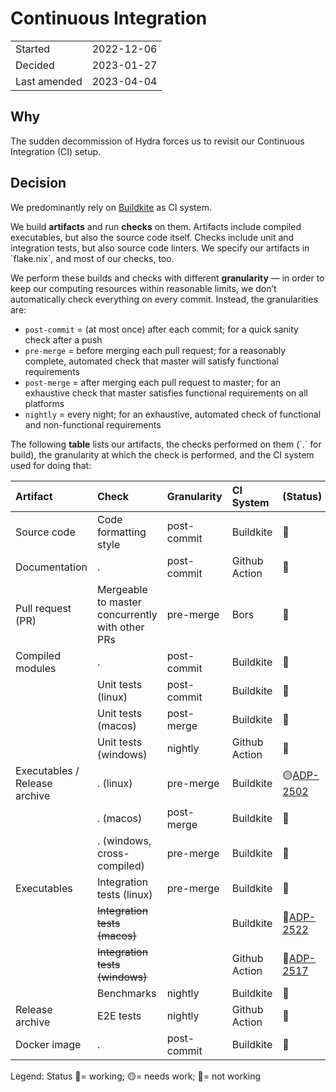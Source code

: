 # **Continuous Integration**

|              |            |
|--------------|------------|
| Started      | 2022-12-06 |
| Decided      | 2023-01-27 |
| Last amended | 2023-04-04 |

## **Why**

The sudden decommission of Hydra forces us to revisit our Continuous Integration (CI) setup.

## **Decision**

We predominantly rely on [Buildkite](https://buildkite.com) as CI system.

We build **artifacts** and run **checks** on them. Artifacts include compiled executables, but also the source code itself. Checks include unit and integration tests, but also source code linters. We specify our artifacts in \`flake.nix\`, and most of our checks, too.

We perform these builds and checks with different **granularity** — in order to keep our computing resources within reasonable limits, we don’t automatically check everything on every commit. Instead, the granularities are:

* `post-commit`	\= (at most once) after each commit; for a quick sanity check after a push
* `pre-merge`	\= before merging each pull request; for a reasonably complete, automated check that master will satisfy functional requirements
* `post-merge`	\= after merging each pull request to master; for an exhaustive check that master satisfies functional requirements on all platforms
* `nightly`		\= every night; for an exhaustive, automated check of functional and non-functional requirements

The following **table** lists our artifacts, the checks performed on them (\`.\` for build), the granularity at which the check is performed, and the CI system used for doing that:

| Artifact | Check | Granularity | CI System | (Status) |
| :---- | :---- | :---- | :---- | ----- |
| Source code | Code formatting style | post-commit | Buildkite | 🔵 |
| Documentation | . | post-commit | Github Action | 🔵 |
| Pull request (PR) | Mergeable to master concurrently with other PRs | pre-merge | Bors | 🔵 |
| Compiled modules | . | post-commit | Buildkite | 🔵 |
|  | Unit tests (linux) | post-commit | Buildkite | 🔵 |
|  | Unit tests (macos) | post-merge | Buildkite | 🔵 |
|  | Unit tests (windows) | nightly | Github Action | 🔵 |
| Executables / Release archive | . (linux) | pre-merge | Buildkite | 🟡[ADP-2502](https://cardanofoundation.atlassian.net/browse/ADP-2502)  |
|  | . (macos) | post-merge | Buildkite | 🔵  |
|  | . (windows, cross-compiled) | pre-merge | Buildkite | 🔵 |
| Executables | Integration tests (linux) | pre-merge | Buildkite | 🔵 |
|  | ~~Integration tests (macos)~~ |  | Buildkite | 🔴[ADP-2522](https://cardanofoundation.atlassian.net/browse/ADP-2522) |
|  | ~~Integration tests (windows)~~ |  | Github Action | 🔴[ADP-2517](https://cardanofoundation.atlassian.net/browse/ADP-2517) |
|  | Benchmarks | nightly | Buildkite | 🔵 |
| Release archive | E2E tests | nightly | Github Action | 🔵  |
| Docker image | . | post-commit | Buildkite | 🔵 |

Legend: Status 🔵\= working; 🟡= needs work; 🔴\= not working
